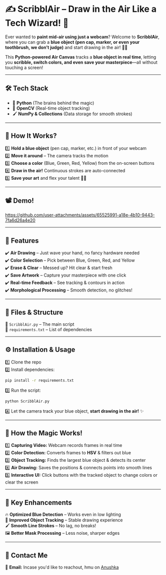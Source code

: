 # ✍️ ScribblAir – Draw in the Air Like a Tech Wizard! 🚀  

Ever wanted to **paint mid-air using just a webcam**? Welcome to **ScribblAir**, where you can grab a **blue object (pen cap, marker, or even your toothbrush, we don’t judge)** and start drawing in the air! 🎨✨  

This **Python-powered Air Canvas** tracks a **blue object in real time**, letting you **scribble, switch colors, and even save your masterpiece**—all without touching a screen!  

---

## 🛠 Tech Stack  
- 🐍 **Python** (The brains behind the magic)  
- 📸 **OpenCV** (Real-time object tracking)  
- 🖌️ **NumPy & Collections** (Data storage for smooth strokes)  

---

## 🎥 How It Works?  
1️⃣ **Hold a blue object** (pen cap, marker, etc.) in front of your webcam  
2️⃣ **Move it around** – The camera tracks the motion  
3️⃣ **Choose a color** (Blue, Green, Red, Yellow) from the on-screen buttons  
4️⃣ **Draw in the air!** Continuous strokes are auto-connected  
5️⃣ **Save your art** and flex your talent 🎨📸  

---

## 📽️ Demo!  


https://github.com/user-attachments/assets/65525991-a18e-4b10-9443-7fa6d26a4e20

---

## 📝 Features  
✔️ **Air Drawing** – Just wave your hand, no fancy hardware needed  
✔️ **Color Selection** – Pick between Blue, Green, Red, and Yellow  
✔️ **Erase & Clear** – Messed up? Hit clear & start fresh  
✔️ **Save Artwork** – Capture your masterpiece with one click  
✔️ **Real-time Feedback** – See tracking & contours in action  
✔️ **Morphological Processing** – Smooth detection, no glitches!  

---

## 📂 Files & Structure  
📁 `ScribblAir.py` – The main script  
📝 `requirements.txt` – List of dependencies  

---

## ⚙️ Installation & Usage  
1️⃣ Clone the repo  
2️⃣ Install dependencies:  
```bash
pip install -r requirements.txt
```  
3️⃣ Run the script:  
```bash
python ScribblAir.py
```  
4️⃣ Let the camera track your blue object, **start drawing in the air!** ✨  

---

## 📸 How the Magic Works!  
1️⃣ **Capturing Video:** Webcam records frames in real time  
2️⃣ **Color Detection:** Converts frames to **HSV** & filters out blue  
3️⃣ **Object Tracking:** Finds the largest blue object & detects its center  
4️⃣ **Air Drawing:** Saves the positions & connects points into smooth lines  
5️⃣ **Interactive UI:** Click buttons with the tracked object to change colors or clear the screen  

---

## 🚀 Key Enhancements  
🔥 **Optimized Blue Detection** – Works even in low lighting  
🎯 **Improved Object Tracking** – Stable drawing experience  
🖌️ **Smooth Line Strokes** – No lag, no breaks!  
🖼️ **Better Mask Processing** – Less noise, sharper edges  

---

## 🤝 Contact Me  
📧 **Email:** Incase you'd like to reachout, hmu on [Anushka](mailto:anushkeaa@gmail.com)  
